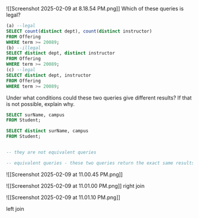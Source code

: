 ![[Screenshot 2025-02-09 at 8.18.54 PM.png]]
Which of these queries is legal?  
```sql
(a) --legal
SELECT count(distinct dept), count(distinct instructor)  
FROM Offering  
WHERE term >= 20089;  
(b) --illegal
SELECT distinct dept, distinct instructor  
FROM Offering  
WHERE term >= 20089;  
(c) --legal
SELECT distinct dept, instructor  
FROM Offering  
WHERE term >= 20089;
```

Under what conditions could these two queries give different results? If that is not possible, explain why.  
```sql
SELECT surName, campus  
FROM Student;

SELECT distinct surName, campus  
FROM Student;


-- they are not equivalent queries

-- equivalent queries - these two queries return the exact same results for every instance (for every possible dataset)
```

![[Screenshot 2025-02-09 at 11.00.45 PM.png]]

![[Screenshot 2025-02-09 at 11.01.00 PM.png]]
right join

![[Screenshot 2025-02-09 at 11.01.10 PM.png]]

left join